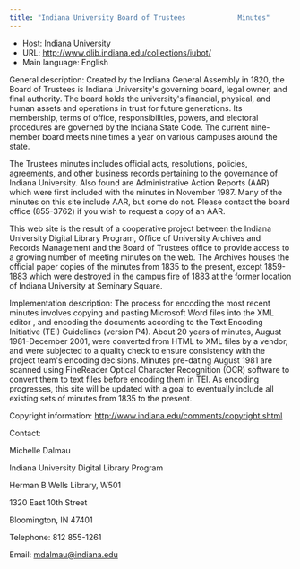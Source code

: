 ```yaml
---
title: "Indiana University Board of Trustees             Minutes"
---
```





* Host: Indiana University
* URL: <http://www.dlib.indiana.edu/collections/iubot/>
* Main language: English



General description: Created by the Indiana General Assembly
 in 1820, the Board of Trustees is Indiana University's
 governing board, legal owner, and final authority. The
 board holds the university's financial, physical, and
 human assets and operations in trust for future
 generations. Its membership, terms of office,
 responsibilities, powers, and electoral procedures are
 governed by the Indiana State Code. The current
 nine-member board meets nine times a year on various
 campuses around the state.
 

 The Trustees minutes includes official acts,
 resolutions, policies, agreements, and other business
 records pertaining to the governance of Indiana
 University. Also found are Administrative Action
 Reports (AAR) which were first included with the
 minutes in November 1987. Many of the minutes on this
 site include AAR, but some do not. Please contact the
 board office (855-3762) if you wish to request a copy
 of an AAR.
 

 This web site is the result of a cooperative project
 between the Indiana University Digital Library Program,
 Office of University Archives and Records Management
 and the Board of Trustees office to provide access to a
 growing number of meeting minutes on the web. The
 Archives houses the official paper copies of the
 minutes from 1835 to the present, except 1859-1883
 which were destroyed in the campus fire of 1883 at the
 former location of Indiana University at Seminary
 Square.



Implementation description:
 The process for encoding the most recent
 minutes involves copying and pasting Microsoft Word
 files into the XML editor <oXygen/>, and encoding
 the documents according to the Text Encoding Initiative
 (TEI) Guidelines (version P4). About 20 years of
 minutes, August 1981-December 2001, were converted from
 HTML to XML files by a vendor, and were subjected to a
 quality check to ensure consistency with the project
 team's encoding decisions. Minutes pre-dating August
 1981 are scanned using FineReader Optical Character
 Recognition (OCR) software to convert them to text
 files before encoding them in TEI. As encoding
 progresses, this site will be updated with a goal to
 eventually include all existing sets of minutes from
 1835 to the present.



Copyright information: 
 http://www.indiana.edu/comments/copyright.shtml



Contact:
 



Michelle Dalmau


Indiana University Digital Library
 Program
 
 Herman B Wells Library, W501
 
 1320 East 10th Street
 
 Bloomington, IN 47401



Telephone: 812 855-1261



Email: [mdalmau@indiana.edu](mailto:mdalmau@indiana.edu)





